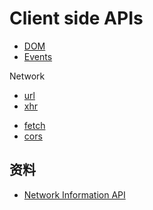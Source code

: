# Client side APIs

- [DOM](dom/index.md)
- [Events](events/index.md)

Network

- [url](url.md)
- [xhr](xhr/index.md)
<!-- - [formdata](formdata.md) -->
- [fetch](fetch.md)
- [cors](cors.md)

## 资料

- [Network Information API](https://developers.google.com/web/updates/2017/10/nic62#network-info)
